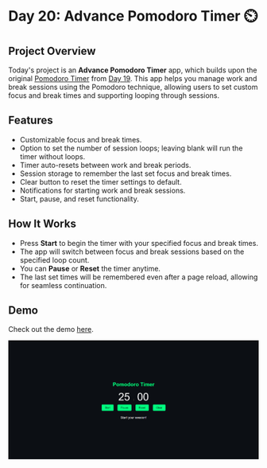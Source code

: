 # Day 20: Advance Pomodoro Timer ⏲️ 

## Project Overview
Today's project is an **Advance Pomodoro Timer** app, which builds upon the original [Pomodoro Timer](https://30dayjs-vaibhavkatariya.vercel.app/Day-19) from [Day 19](https://github.com/VaibhavKatariya/30DaysOfJavaScript/tree/main/Day-19). This app helps you manage work and break sessions using the Pomodoro technique, allowing users to set custom focus and break times and supporting looping through sessions.

## Features
- Customizable focus and break times.
- Option to set the number of session loops; leaving blank will run the timer without loops.
- Timer auto-resets between work and break periods.
- Session storage to remember the last set focus and break times.
- Clear button to reset the timer settings to default.
- Notifications for starting work and break sessions.
- Start, pause, and reset functionality.

## How It Works
- Press **Start** to begin the timer with your specified focus and break times.
- The app will switch between focus and break sessions based on the specified loop count.
- You can **Pause** or **Reset** the timer anytime.
- The last set times will be remembered even after a page reload, allowing for seamless continuation.

## Demo
Check out the demo [here](https://30dayjs-vaibhavkatariya.vercel.app/Day-20).

![Pomodoro Timer](screenshot.png)
